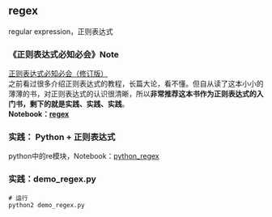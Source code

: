 ## regex
regular expression，正则表达式

### 《正则表达式必知必会》Note
[正则表达式必知必会（修订版）](https://book.douban.com/subject/26285406/)  
之前看过很多介绍正则表达式的教程，长篇大论，看不懂。但自从读了这本小小的薄薄的书，对正则表达式的认识很清晰，所以**非常推荐这本书作为正则表达式的入门书，剩下的就是实践、实践、实践**。  
**Notebook：[regex](./regex.ipynb)**

### 实践： Python + 正则表达式
python中的re模块，Notebook：[python_regex](./python_regex.ipynb)

### 实践：demo_regex.py
```
# 运行
python2 demo_regex.py
```
